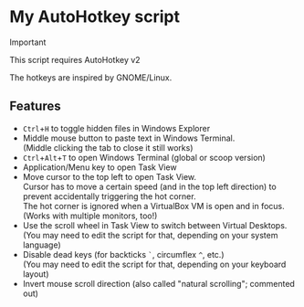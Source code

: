 # My AutoHotkey script

> [!IMPORTANT]
> This script requires AutoHotkey v2

The hotkeys are inspired by GNOME/Linux.

## Features

- `Ctrl`+`H` to toggle hidden files in Windows Explorer
- Middle mouse button to paste text in Windows Terminal.  
  (Middle clicking the tab to close it still works)
- `Ctrl`+`Alt`+`T` to open Windows Terminal (global or scoop version)
- Application/Menu key to open Task View
- Move cursor to the top left to open Task View.  
  Cursor has to move a certain speed (and in the top left direction) to prevent accidentally triggering the hot corner.  
  The hot corner is ignored when a VirtualBox VM is open and in focus.  
  (Works with multiple monitors, too!)
- Use the scroll wheel in Task View to switch between Virtual Desktops.  
  (You may need to edit the script for that, depending on your system language)
- Disable dead keys (for backticks `` ` ``, circumflex `^`, etc.)  
  (You may need to edit the script for that, depending on your keyboard layout)
- Invert mouse scroll direction (also called "natural scrolling"; commented out)
